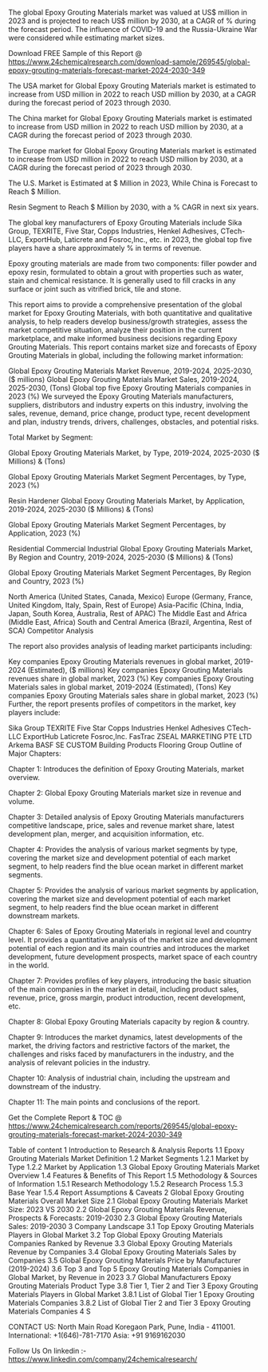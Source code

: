 The global Epoxy Grouting Materials market was valued at US$ million in 2023 and is projected to reach US$ million by 2030, at a CAGR of % during the forecast period. The influence of COVID-19 and the Russia-Ukraine War were considered while estimating market sizes.

Download FREE Sample of this Report @ https://www.24chemicalresearch.com/download-sample/269545/global-epoxy-grouting-materials-forecast-market-2024-2030-349

The USA market for Global Epoxy Grouting Materials market is estimated to increase from USD million in 2022 to reach USD million by 2030, at a CAGR during the forecast period of 2023 through 2030.

The China market for Global Epoxy Grouting Materials market is estimated to increase from USD million in 2022 to reach USD million by 2030, at a CAGR during the forecast period of 2023 through 2030.

The Europe market for Global Epoxy Grouting Materials market is estimated to increase from USD million in 2022 to reach USD million by 2030, at a CAGR during the forecast period of 2023 through 2030.

The U.S. Market is Estimated at $ Million in 2023, While China is Forecast to Reach $ Million.

Resin Segment to Reach $ Million by 2030, with a % CAGR in next six years.

The global key manufacturers of Epoxy Grouting Materials include Sika Group, TEXRITE, Five Star, Copps Industries, Henkel Adhesives, CTech-LLC, ExportHub, Laticrete and Fosroc,Inc., etc. in 2023, the global top five players have a share approximately % in terms of revenue.

Epoxy grouting materials are made from two components: filler powder and epoxy resin, formulated to obtain a grout with properties such as water, stain and chemical resistance. It is generally used to fill cracks in any surface or joint such as vitrified brick, tile and stone.

This report aims to provide a comprehensive presentation of the global market for Epoxy Grouting Materials, with both quantitative and qualitative analysis, to help readers develop business/growth strategies, assess the market competitive situation, analyze their position in the current marketplace, and make informed business decisions regarding Epoxy Grouting Materials. This report contains market size and forecasts of Epoxy Grouting Materials in global, including the following market information:

Global Epoxy Grouting Materials Market Revenue, 2019-2024, 2025-2030, ($ millions)
Global Epoxy Grouting Materials Market Sales, 2019-2024, 2025-2030, (Tons)
Global top five Epoxy Grouting Materials companies in 2023 (%)
We surveyed the Epoxy Grouting Materials manufacturers, suppliers, distributors and industry experts on this industry, involving the sales, revenue, demand, price change, product type, recent development and plan, industry trends, drivers, challenges, obstacles, and potential risks.

Total Market by Segment:

Global Epoxy Grouting Materials Market, by Type, 2019-2024, 2025-2030 ($ Millions) & (Tons)

Global Epoxy Grouting Materials Market Segment Percentages, by Type, 2023 (%)

Resin
Hardener
Global Epoxy Grouting Materials Market, by Application, 2019-2024, 2025-2030 ($ Millions) & (Tons)

Global Epoxy Grouting Materials Market Segment Percentages, by Application, 2023 (%)

Residential
Commercial
Industrial
Global Epoxy Grouting Materials Market, By Region and Country, 2019-2024, 2025-2030 ($ Millions) & (Tons)

Global Epoxy Grouting Materials Market Segment Percentages, By Region and Country, 2023 (%)

North America (United States, Canada, Mexico)
Europe (Germany, France, United Kingdom, Italy, Spain, Rest of Europe)
Asia-Pacific (China, India, Japan, South Korea, Australia, Rest of APAC)
The Middle East and Africa (Middle East, Africa)
South and Central America (Brazil, Argentina, Rest of SCA)
Competitor Analysis

The report also provides analysis of leading market participants including:

Key companies Epoxy Grouting Materials revenues in global market, 2019-2024 (Estimated), ($ millions)
Key companies Epoxy Grouting Materials revenues share in global market, 2023 (%)
Key companies Epoxy Grouting Materials sales in global market, 2019-2024 (Estimated), (Tons)
Key companies Epoxy Grouting Materials sales share in global market, 2023 (%)
Further, the report presents profiles of competitors in the market, key players include:

Sika Group
TEXRITE
Five Star
Copps Industries
Henkel Adhesives
CTech-LLC
ExportHub
Laticrete
Fosroc,Inc.
FasTrac
ZSEAL MARKETING PTE LTD
Arkema
BASF SE
CUSTOM Building Products
Flooring Group
Outline of Major Chapters:

Chapter 1: Introduces the definition of Epoxy Grouting Materials, market overview.

Chapter 2: Global Epoxy Grouting Materials market size in revenue and volume.

Chapter 3: Detailed analysis of Epoxy Grouting Materials manufacturers competitive landscape, price, sales and revenue market share, latest development plan, merger, and acquisition information, etc.

Chapter 4: Provides the analysis of various market segments by type, covering the market size and development potential of each market segment, to help readers find the blue ocean market in different market segments.

Chapter 5: Provides the analysis of various market segments by application, covering the market size and development potential of each market segment, to help readers find the blue ocean market in different downstream markets.

Chapter 6: Sales of Epoxy Grouting Materials in regional level and country level. It provides a quantitative analysis of the market size and development potential of each region and its main countries and introduces the market development, future development prospects, market space of each country in the world.

Chapter 7: Provides profiles of key players, introducing the basic situation of the main companies in the market in detail, including product sales, revenue, price, gross margin, product introduction, recent development, etc.

Chapter 8: Global Epoxy Grouting Materials capacity by region & country.

Chapter 9: Introduces the market dynamics, latest developments of the market, the driving factors and restrictive factors of the market, the challenges and risks faced by manufacturers in the industry, and the analysis of relevant policies in the industry.

Chapter 10: Analysis of industrial chain, including the upstream and downstream of the industry.

Chapter 11: The main points and conclusions of the report.

Get the Complete Report & TOC @ https://www.24chemicalresearch.com/reports/269545/global-epoxy-grouting-materials-forecast-market-2024-2030-349

Table of content
1 Introduction to Research & Analysis Reports
1.1 Epoxy Grouting Materials Market Definition
1.2 Market Segments
1.2.1 Market by Type
1.2.2 Market by Application
1.3 Global Epoxy Grouting Materials Market Overview
1.4 Features & Benefits of This Report
1.5 Methodology & Sources of Information
1.5.1 Research Methodology
1.5.2 Research Process
1.5.3 Base Year
1.5.4 Report Assumptions & Caveats
2 Global Epoxy Grouting Materials Overall Market Size
2.1 Global Epoxy Grouting Materials Market Size: 2023 VS 2030
2.2 Global Epoxy Grouting Materials Revenue, Prospects & Forecasts: 2019-2030
2.3 Global Epoxy Grouting Materials Sales: 2019-2030
3 Company Landscape
3.1 Top Epoxy Grouting Materials Players in Global Market
3.2 Top Global Epoxy Grouting Materials Companies Ranked by Revenue
3.3 Global Epoxy Grouting Materials Revenue by Companies
3.4 Global Epoxy Grouting Materials Sales by Companies
3.5 Global Epoxy Grouting Materials Price by Manufacturer (2019-2024)
3.6 Top 3 and Top 5 Epoxy Grouting Materials Companies in Global Market, by Revenue in 2023
3.7 Global Manufacturers Epoxy Grouting Materials Product Type
3.8 Tier 1, Tier 2 and Tier 3 Epoxy Grouting Materials Players in Global Market
3.8.1 List of Global Tier 1 Epoxy Grouting Materials Companies
3.8.2 List of Global Tier 2 and Tier 3 Epoxy Grouting Materials Companies
4 S

CONTACT US:
North Main Road Koregaon Park, Pune, India - 411001.
International: +1(646)-781-7170
Asia: +91 9169162030

Follow Us On linkedin :- https://www.linkedin.com/company/24chemicalresearch/
